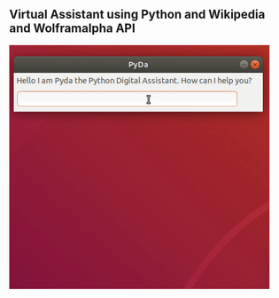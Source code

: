 ## Virtual Assistant using Python and Wikipedia and Wolframalpha API

![Alt text](https://github.com/Hassan-Mallah/VirtualAssistant/blob/master/Screenshot.gif)
